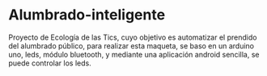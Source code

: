 # Alumbrado-inteligente
Proyecto de Ecología de las Tics, cuyo objetivo es automatizar el prendido del alumbrado público, para realizar esta maqueta, se baso en un arduino uno, leds, módulo bluetooth, y mediante una aplicación android sencilla, se puede controlar los leds.

